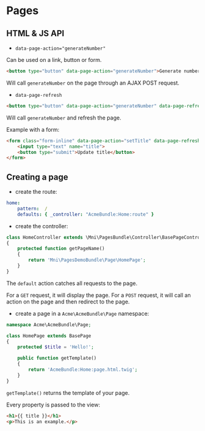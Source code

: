 # Pages

## HTML & JS API

- `data-page-action="generateNumber"`

Can be used on a link, button or form.

```html
<button type="button" data-page-action="generateNumber">Generate number</button>
```

Will call `generateNumber` on the page through an AJAX POST request.

- `data-page-refresh`

```html
<button type="button" data-page-action="generateNumber" data-page-refresh>Generate number</button>
```

Will call `generateNumber` and refresh the page.

Example with a form:

```html
<form class="form-inline" data-page-action="setTitle" data-page-refresh>
    <input type="text" name="title">
    <button type="submit">Update title</button>
</form>
```


## Creating a page

- create the route:

```yaml
home:
    pattern:  /
    defaults: { _controller: "AcmeBundle:Home:route" }
```

- create the controller:

```php
class HomeController extends \Mni\PagesBundle\Controller\BasePageController
{
    protected function getPageName()
    {
        return 'Mni\PagesDemoBundle\Page\HomePage';
    }
}
```

The `default` action catches all requests to the page.

For a `GET` request, it will display the page.
For a `POST` request, it will call an action on the page and then redirect to the page.

- create a page in a `Acme\AcmeBundle\Page` namespace:

```php
namespace Acme\AcmeBundle\Page;

class HomePage extends BasePage
{
    protected $title = 'Hello!';

    public function getTemplate()
    {
        return 'AcmeBundle:Home:page.html.twig';
    }
}
```

`getTemplate()` returns the template of your page.

Every property is passed to the view:

```html
<h1>{{ title }}</h1>
<p>This is an example.</p>
```
